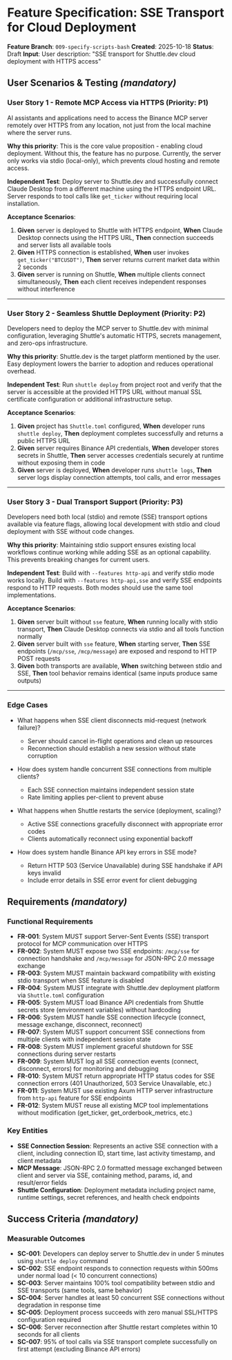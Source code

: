 # Feature Specification: SSE Transport for Cloud Deployment

**Feature Branch**: `009-specify-scripts-bash`
**Created**: 2025-10-18
**Status**: Draft
**Input**: User description: "SSE transport for Shuttle.dev cloud deployment with HTTPS access"

## User Scenarios & Testing *(mandatory)*

### User Story 1 - Remote MCP Access via HTTPS (Priority: P1)

AI assistants and applications need to access the Binance MCP server remotely over HTTPS from any location, not just from the local machine where the server runs.

**Why this priority**: This is the core value proposition - enabling cloud deployment. Without this, the feature has no purpose. Currently, the server only works via stdio (local-only), which prevents cloud hosting and remote access.

**Independent Test**: Deploy server to Shuttle.dev and successfully connect Claude Desktop from a different machine using the HTTPS endpoint URL. Server responds to tool calls like `get_ticker` without requiring local installation.

**Acceptance Scenarios**:

1. **Given** server is deployed to Shuttle with HTTPS endpoint, **When** Claude Desktop connects using the HTTPS URL, **Then** connection succeeds and server lists all available tools
2. **Given** HTTPS connection is established, **When** user invokes `get_ticker("BTCUSDT")`, **Then** server returns current market data within 2 seconds
3. **Given** server is running on Shuttle, **When** multiple clients connect simultaneously, **Then** each client receives independent responses without interference

---

### User Story 2 - Seamless Shuttle Deployment (Priority: P2)

Developers need to deploy the MCP server to Shuttle.dev with minimal configuration, leveraging Shuttle's automatic HTTPS, secrets management, and zero-ops infrastructure.

**Why this priority**: Shuttle.dev is the target platform mentioned by the user. Easy deployment lowers the barrier to adoption and reduces operational overhead.

**Independent Test**: Run `shuttle deploy` from project root and verify that the server is accessible at the provided HTTPS URL without manual SSL certificate configuration or additional infrastructure setup.

**Acceptance Scenarios**:

1. **Given** project has `Shuttle.toml` configured, **When** developer runs `shuttle deploy`, **Then** deployment completes successfully and returns a public HTTPS URL
2. **Given** server requires Binance API credentials, **When** developer stores secrets in Shuttle, **Then** server accesses credentials securely at runtime without exposing them in code
3. **Given** server is deployed, **When** developer runs `shuttle logs`, **Then** server logs display connection attempts, tool calls, and error messages

---

### User Story 3 - Dual Transport Support (Priority: P3)

Developers need both local (stdio) and remote (SSE) transport options available via feature flags, allowing local development with stdio and cloud deployment with SSE without code changes.

**Why this priority**: Maintaining stdio support ensures existing local workflows continue working while adding SSE as an optional capability. This prevents breaking changes for current users.

**Independent Test**: Build with `--features http-api` and verify stdio mode works locally. Build with `--features http-api,sse` and verify SSE endpoints respond to HTTP requests. Both modes should use the same tool implementations.

**Acceptance Scenarios**:

1. **Given** server built without `sse` feature, **When** running locally with stdio transport, **Then** Claude Desktop connects via stdio and all tools function normally
2. **Given** server built with `sse` feature, **When** starting server, **Then** SSE endpoints (`/mcp/sse`, `/mcp/message`) are exposed and respond to HTTP POST requests
3. **Given** both transports are available, **When** switching between stdio and SSE, **Then** tool behavior remains identical (same inputs produce same outputs)

---

### Edge Cases

- What happens when SSE client disconnects mid-request (network failure)?
  - Server should cancel in-flight operations and clean up resources
  - Reconnection should establish a new session without state corruption

- How does system handle concurrent SSE connections from multiple clients?
  - Each SSE connection maintains independent session state
  - Rate limiting applies per-client to prevent abuse

- What happens when Shuttle restarts the service (deployment, scaling)?
  - Active SSE connections gracefully disconnect with appropriate error codes
  - Clients automatically reconnect using exponential backoff

- How does system handle Binance API key errors in SSE mode?
  - Return HTTP 503 (Service Unavailable) during SSE handshake if API keys invalid
  - Include error details in SSE error event for client debugging

## Requirements *(mandatory)*

### Functional Requirements

- **FR-001**: System MUST support Server-Sent Events (SSE) transport protocol for MCP communication over HTTPS
- **FR-002**: System MUST expose two SSE endpoints: `/mcp/sse` for connection handshake and `/mcp/message` for JSON-RPC 2.0 message exchange
- **FR-003**: System MUST maintain backward compatibility with existing stdio transport when SSE feature is disabled
- **FR-004**: System MUST integrate with Shuttle.dev deployment platform via `Shuttle.toml` configuration
- **FR-005**: System MUST load Binance API credentials from Shuttle secrets store (environment variables) without hardcoding
- **FR-006**: System MUST handle SSE connection lifecycle (connect, message exchange, disconnect, reconnect)
- **FR-007**: System MUST support concurrent SSE connections from multiple clients with independent session state
- **FR-008**: System MUST implement graceful shutdown for SSE connections during server restarts
- **FR-009**: System MUST log all SSE connection events (connect, disconnect, errors) for monitoring and debugging
- **FR-010**: System MUST return appropriate HTTP status codes for SSE connection errors (401 Unauthorized, 503 Service Unavailable, etc.)
- **FR-011**: System MUST use existing Axum HTTP server infrastructure from `http-api` feature for SSE endpoints
- **FR-012**: System MUST reuse all existing MCP tool implementations without modification (get_ticker, get_orderbook_metrics, etc.)

### Key Entities

- **SSE Connection Session**: Represents an active SSE connection with a client, including connection ID, start time, last activity timestamp, and client metadata
- **MCP Message**: JSON-RPC 2.0 formatted message exchanged between client and server via SSE, containing method, params, id, and result/error fields
- **Shuttle Configuration**: Deployment metadata including project name, runtime settings, secret references, and health check endpoints

## Success Criteria *(mandatory)*

### Measurable Outcomes

- **SC-001**: Developers can deploy server to Shuttle.dev in under 5 minutes using `shuttle deploy` command
- **SC-002**: SSE endpoint responds to connection requests within 500ms under normal load (< 10 concurrent connections)
- **SC-003**: Server maintains 100% tool compatibility between stdio and SSE transports (same tools, same behavior)
- **SC-004**: Server handles at least 50 concurrent SSE connections without degradation in response time
- **SC-005**: Deployment process succeeds with zero manual SSL/HTTPS configuration required
- **SC-006**: Server reconnection after Shuttle restart completes within 10 seconds for all clients
- **SC-007**: 95% of tool calls via SSE transport complete successfully on first attempt (excluding Binance API errors)
